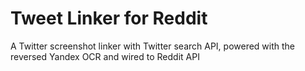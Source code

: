 Tweet Linker for Reddit
==============

A Twitter screenshot linker with Twitter search API, powered with the reversed Yandex OCR and wired to Reddit API
